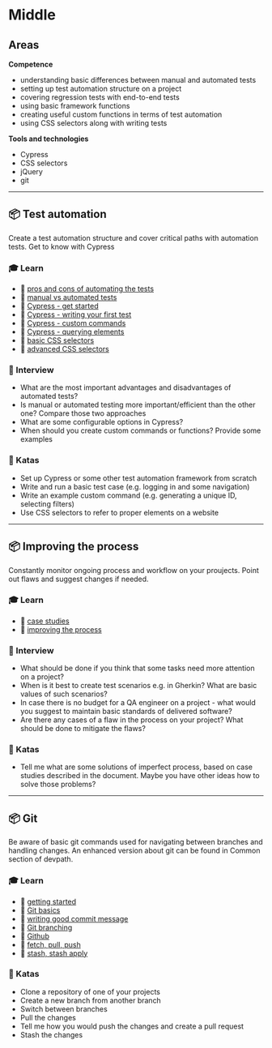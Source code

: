 # Middle

## Areas

**Competence**

- understanding basic differences between manual and automated tests 
- setting up test automation structure on a project
- covering regression tests with end-to-end tests
- using basic framework functions
- creating useful custom functions in terms of test automation
- using CSS selectors along with writing tests

**Tools and technologies**

- Cypress
- CSS selectors
- jQuery
- git

---

## 📦 Test automation

Create a test automation structure and cover critical paths with automation tests. Get to know with Cypress

### 🎓 Learn

- 📗 [pros and cons of automating the tests](https://sumatosoft.com/blog-post/automation-testing-pros-cons)
- 📗 [manual vs automated tests](https://www.qamadness.com/manual-testing-vs-automated-testing/)
- 📗 [Cypress - get started](https://selleo.com/blog/how-to-get-started-with-cypress-a-simple-guide)
- 📗 [Cypress - writing your first test](https://docs.cypress.io/guides/getting-started/writing-your-first-test.html)
- 📗 [Cypress - custom commands](https://docs.cypress.io/api/cypress-api/custom-commands.html)
- 📙 [Cypress - querying elements](https://docs.cypress.io/guides/core-concepts/introduction-to-cypress.html#Querying-Elements)
- 📗 [basic CSS selectors](https://docs.google.com/document/d/1VDdFmbDlmCj7N0mLGpgkX4rFkeNSxrG7DaQziCAt1U8/edit#heading=h.er22qrcb665g)
- 📙 [advanced CSS selectors](https://code.tutsplus.com/tutorials/the-30-css-selectors-you-must-memorize--net-16048)

### 🎤 Interview

- What are the most important advantages and disadvantages of automated tests?
- Is manual or automated testing more important/efficient than the other one? Compare those two approaches
- What are some configurable options in Cypress?
- When should you create custom commands or functions? Provide some examples


### 📝 Katas

- Set up Cypress or some other test automation framework from scratch
- Write and run a basic test case (e.g. logging in and some navigation)
- Write an example custom command (e.g. generating a unique ID, selecting filters)
- Use CSS selectors to refer to proper elements on a website

---

## 📦 Improving the process

Constantly monitor ongoing process and workflow on your proujects. Point out flaws and suggest changes if needed. 

### 🎓 Learn

- 📗 [case studies](https://docs.google.com/document/d/10_nopByLN6H41ZCFd4a6HRcHHJxvCeA8dLVy9AdCIgM/edit#heading=h.btku1i1kvyib)
- 📗 [improving the process](tbd)

### 🎤 Interview

- What should be done if you think that some tasks need more attention on a project?
- When is it best to create test scenarios e.g. in Gherkin? What are basic values of such scenarios?
- In case there is no budget for a QA engineer on a project - what would you suggest to maintain basic standards of delivered software?
- Are there any cases of a flaw in the process on your project? What should be done to mitigate the flaws?

### 📝 Katas

- Tell me what are some solutions of imperfect process, based on case studies described in the document. Maybe you have other ideas how to solve those problems?


---

## 📦 Git

Be aware of basic git commands used for navigating between branches and handling changes. An enhanced version about git can be found in Common section of devpath.

### 🎓 Learn

- 📗 [getting started](https://git-scm.com/book/en/v2/Getting-Started-About-Version-Control)
- 📗 [Git basics](https://git-scm.com/book/en/v2/Git-Basics-Getting-a-Git-Repository)
- 📗 [writing good commit message](https://juffalow.com/other/write-good-git-commit-message) 
- 📗 [Git branching](https://git-scm.com/book/en/v2/Git-Branching-Branches-in-a-Nutshell)
- 📗 [Github](https://git-scm.com/book/en/v2/GitHub-Account-Setup-and-Configuration)
- 📗 [fetch, pull, push](https://git-scm.com/book/en/v2/Git-Basics-Working-with-Remotes)
- 📗 [stash, stash apply](https://git-scm.com/book/en/v2/Git-Tools-Stashing-and-Cleaning)


### 📝 Katas

- Clone a repository of one of your projects
- Create a new branch from another branch
- Switch between branches
- Pull the changes
- Tell me how you would push the changes and create a pull request
- Stash the changes